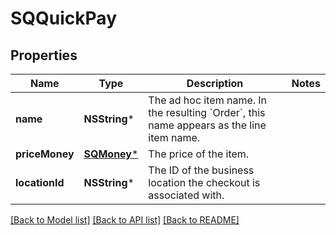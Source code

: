 # SQQuickPay

## Properties
Name | Type | Description | Notes
------------ | ------------- | ------------- | -------------
**name** | **NSString*** | The ad hoc item name. In the resulting &#x60;Order&#x60;, this name appears as the line item name. | 
**priceMoney** | [**SQMoney***](SQMoney.md) | The price of the item. | 
**locationId** | **NSString*** | The ID of the business location the checkout is associated with. | 

[[Back to Model list]](../README.md#documentation-for-models) [[Back to API list]](../README.md#documentation-for-api-endpoints) [[Back to README]](../README.md)


